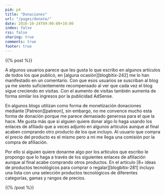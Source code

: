 ```yaml
---
pid: p4
title: "Donaciones"
url: "/pages/donate/"
date: 2016-10-24T09:00:00+10:00
index: false
rss: false
sharing: true
comments: true
footer: true
---
```


{{% post %}}

A algunos usuarios parece que les gusta lo que escribo en algunos artículos de todos los que publicó, en [alguna ocasión][blogbitix-242] me lo han manifestado en un comentario. Con que esos usuarios se suscriban al blog ya me siento suficientemente recompensado al ver que cada vez el blog sigue creciendo en visitas. Con el aumento de visitas también aumenta de forma similar los ingresos por la publicidad AdSense.

En algunos blogs utilizan como forma de monetización donaciones mediante [Patreon][patreon], sin embargo, no me convence mucho esta forma de donación porque me parece demasiado generosa para el que la hace. Me gusta más que si alguien quiere donar algo lo haga usando los enlaces de afiliado que a veces adjunto en algunos artículos aunque al final acaben comprando otro producto de los que incluyo. Al usuario que compra el precio del producto es el mismo pero a mi me llega una comisión por la compra de afiliación.

Por ello si alguien quiere donarme algo por los artículos que escribo le propongo que lo haga a través de los siguientes enlaces de afiliación aunque al final acabe comprando otros productos. En el artículo [8+ ideas de productos tecnológicos para comprar o regalar][blogbitix-281] incluyo una lista con una selección productos tecnológicos de diferentes categorías, gamas y rangos de precios.

{{% /post %}}

